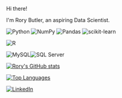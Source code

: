Hi there!

I'm Rory Butler, an aspiring Data Scientist.

![Python](https://img.shields.io/badge/python-3670A0?style=for-the-badge&logo=python&logoColor=ffdd54)
![NumPy](https://img.shields.io/badge/numpy-%23013243.svg?style=for-the-badge&logo=numpy&logoColor=white)
![Pandas](https://img.shields.io/badge/pandas-%23150458.svg?style=for-the-badge&logo=pandas&logoColor=white)
![scikit-learn](https://img.shields.io/badge/scikit--learn-%23F7931E.svg?style=for-the-badge&logo=scikit-learn&logoColor=white)

![R](https://img.shields.io/badge/R-276DC3?style=for-the-badge&logo=r&logoColor=white)

![MySQL](https://img.shields.io/badge/mysql-%2300f.svg?style=for-the-badge&logo=mysql&logoColor=white)![SQL Server](https://img.shields.io/badge/Microsoft%20SQL%20Server-0067B8?style=for-the-badge&logo=microsoft%20sql%20server&logoColor=white)



[![Rory's GitHub stats](https://github-readme-stats.vercel.app/api?username=rb2661&theme=tokyonight)](https://github.com/rb2661/github-readme-stats)

[![Top Languages](https://github-readme-stats.vercel.app/api/top-langs/?username=rb2661&theme=tokyonight)](https://github.com/rb2661/github-readme-stats)


<!-- Actual text -->

[![LinkedIn][1.1]][1] 

<!-- Icons -->
[1.1]: https://img.shields.io/badge/LinkedIn-0077B5?style=for-the-badge&logo=linkedin&logoColor=white

<!-- Links to your social media accounts -->
[1]: https://www.linkedin.com/in/rory-butler-410821a0/
